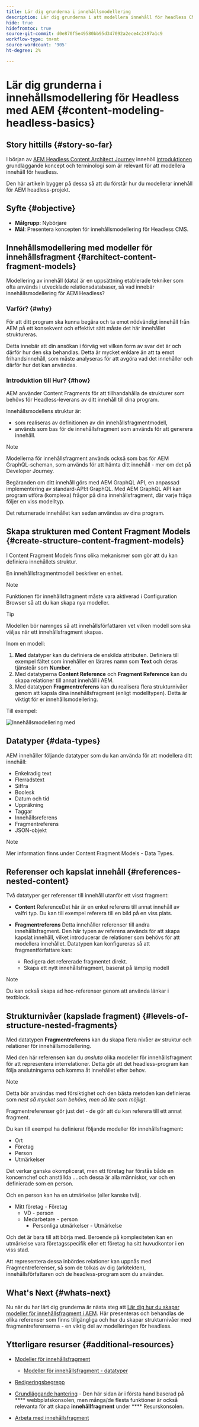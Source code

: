 ```yaml
---
title: Lär dig grunderna i innehållsmodellering
description: Lär dig grunderna i att modellera innehåll för headless CMS med hjälp av innehållsfragment.
hide: true
hidefromtoc: true
source-git-commit: d0e870f5e49580bb95d347092a2ece4c2497a1c9
workflow-type: tm+mt
source-wordcount: '905'
ht-degree: 2%

---
```



# Lär dig grunderna i innehållsmodellering för Headless med AEM {#content-modeling-headless-basics}

## Story hittills {#story-so-far}

I början av [AEM Headless Content Architect Journey](overview.md) innehöll [introduktionen](introduction.md) grundläggande koncept och terminologi som är relevant för att modellera innehåll för headless.

Den här artikeln bygger på dessa så att du förstår hur du modellerar innehåll för AEM headless-projekt.

## Syfte {#objective}

* **Målgrupp**: Nybörjare
* **Mål**: Presentera koncepten för innehållsmodellering för Headless CMS.

## Innehållsmodellering med modeller för innehållsfragment {#architect-content-fragment-models}

Modellering av innehåll (data) är en uppsättning etablerade tekniker som ofta används i utvecklade relationsdatabaser, så vad innebär innehållsmodellering för AEM Headless?

### Varför? {#why}

För att ditt program ska kunna begära och ta emot nödvändigt innehåll från AEM på ett konsekvent och effektivt sätt måste det här innehållet struktureras.

Detta innebär att din ansökan i förväg vet vilken form av svar det är och därför hur den ska behandlas. Detta är mycket enklare än att ta emot frihandsinnehåll, som måste analyseras för att avgöra vad det innehåller och därför hur det kan användas.

### Introduktion till Hur? {#how}

AEM använder Content Fragments för att tillhandahålla de strukturer som behövs för Headless-leverans av ditt innehåll till dina program.

Innehållsmodellens struktur är:

* som realiseras av definitionen av din innehållsfragmentmodell,
* används som bas för de innehållsfragment som används för att generera innehåll.

>[!NOTE]
>
>Modellerna för innehållsfragment används också som bas för AEM GraphQL-scheman, som används för att hämta ditt innehåll - mer om det på Developer Journey.

Begäranden om ditt innehåll görs med AEM GraphQL API, en anpassad implementering av standard-API:t GraphQL. Med AEM GraphQL API kan program utföra (komplexa) frågor på dina innehållsfragment, där varje fråga följer en viss modelltyp.

Det returnerade innehållet kan sedan användas av dina program.

## Skapa strukturen med Content Fragment Models {#create-structure-content-fragment-models}

I Content Fragment Models finns olika mekanismer som gör att du kan definiera innehållets struktur.

En innehållsfragmentmodell beskriver en enhet.

>[!NOTE]
>Funktionen för innehållsfragment måste vara aktiverad i Configuration Browser så att du kan skapa nya modeller.

>[!TIP]
>
>Modellen bör namnges så att innehållsförfattaren vet vilken modell som ska väljas när ett innehållsfragment skapas.

Inom en modell:

1. **Med** datatyper kan du definiera de enskilda attributen.
Definiera till exempel fältet som innehåller en lärares namn som **Text** och deras tjänsteår som **Number**.
1. Med datatyperna **Content Reference** och **Fragment Reference** kan du skapa relationer till annat innehåll i AEM.
1. Med datatypen **Fragmentreferens** kan du realisera flera strukturnivåer genom att kapsla dina innehållsfragment (enligt modelltypen). Detta är viktigt för er innehållsmodellering.

Till exempel:

![Innehållsmodellering med ](assets/headless-modeling-01.png "innehållsfragmentInnehållsmodellering med innehållsfragment")

## Datatyper {#data-types}

AEM innehåller följande datatyper som du kan använda för att modellera ditt innehåll:

* Enkelradig text
* Flerradstext
* Siffra
* Boolesk
* Datum och tid
* Uppräkning
* Taggar
* Innehållsreferens
* Fragmentreferens
* JSON-objekt

>[!NOTE]
>
>Mer information finns under Content Fragment Models - Data Types.

## Referenser och kapslat innehåll {#references-nested-content}

Två datatyper ger referenser till innehåll utanför ett visst fragment:

* **Content**
ReferenceDet här är en enkel referens till annat innehåll av valfri typ.
Du kan till exempel referera till en bild på en viss plats.

* **Fragmentreferens**
Detta innehåller referenser till andra innehållsfragment.
Den här typen av referens används för att skapa kapslat innehåll, vilket introducerar de relationer som behövs för att modellera innehållet.
Datatypen kan konfigureras så att fragmentförfattare kan:
   * Redigera det refererade fragmentet direkt.
   * Skapa ett nytt innehållsfragment, baserat på lämplig modell

>[!NOTE]
>
>Du kan också skapa ad hoc-referenser genom att använda länkar i textblock.

## Strukturnivåer (kapslade fragment) {#levels-of-structure-nested-fragments}

Med datatypen **Fragmentreferens** kan du skapa flera nivåer av struktur och relationer för innehållsmodellering.

Med den här referensen kan du *ansluta* olika modeller för innehållsfragment för att representera interrelationer. Detta gör att det headless-program kan följa anslutningarna och komma åt innehållet efter behov.

>[!NOTE]
>
>Detta bör användas med försiktighet och den bästa metoden kan definieras som *nest så mycket som behövs, men så lite som möjligt*.

Fragmentreferenser gör just det - de gör att du kan referera till ett annat fragment.

Du kan till exempel ha definierat följande modeller för innehållsfragment:

* Ort
* Företag
* Person
* Utmärkelser

Det verkar ganska okomplicerat, men ett företag har förstås både en koncernchef och anställda ....och dessa är alla människor, var och en definierade som en person.

Och en person kan ha en utmärkelse (eller kanske två).

* Mitt företag - Företag
   * VD - person
   * Medarbetare - person
      * Personliga utmärkelser - Utmärkelse

Och det är bara till att börja med. Beroende på komplexiteten kan en utmärkelse vara företagsspecifik eller ett företag ha sitt huvudkontor i en viss stad.

Att representera dessa inbördes relationer kan uppnås med Fragmentreferenser, så som de tolkas av dig (arkitekten), innehållsförfattaren och de headless-program som du använder.

## What&#39;s Next {#whats-next}

Nu när du har lärt dig grunderna är nästa steg att [Lär dig hur du skapar modeller för innehållsfragment i AEM](model-structure.md). Här presenteras och behandlas de olika referenser som finns tillgängliga och hur du skapar strukturnivåer med fragmentreferenserna - en viktig del av modelleringen för headless.

## Ytterligare resurser {#additional-resources}

* [Modeller för innehållsfragment](/help/assets/content-fragments/content-fragments-models.md)

   * [Modeller för innehållsfragment - datatyper](/help/assets/content-fragments/content-fragments-models.md#data-types)

* [Redigeringsbegrepp](/help/sites-cloud/authoring/getting-started/concepts.md)

* [Grundläggande hantering](/help/sites-cloud/authoring/getting-started/basic-handling.md)  - Den här sidan är i första hand baserad på  **** webbplatskonsolen, men många/de flesta funktioner är också relevanta för att skapa  **innehållfragment** under  **** Resurskonsolen.

* [Arbeta med innehållsfragment](/help/assets/content-fragments/content-fragments.md)
